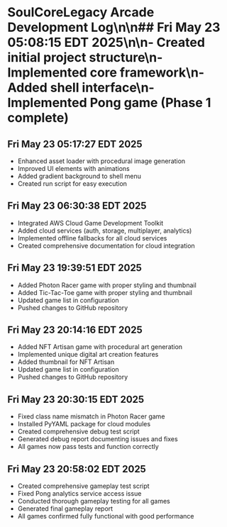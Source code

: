 # SoulCoreLegacy Arcade Development Log\n\n## Fri May 23 05:08:15 EDT 2025\n\n- Created initial project structure\n- Implemented core framework\n- Added shell interface\n- Implemented Pong game (Phase 1 complete)

## Fri May 23 05:17:27 EDT 2025

- Enhanced asset loader with procedural image generation
- Improved UI elements with animations
- Added gradient background to shell menu
- Created run script for easy execution

## Fri May 23 06:30:38 EDT 2025

- Integrated AWS Cloud Game Development Toolkit
- Added cloud services (auth, storage, multiplayer, analytics)
- Implemented offline fallbacks for all cloud services
- Created comprehensive documentation for cloud integration

## Fri May 23 19:39:51 EDT 2025

- Added Photon Racer game with proper styling and thumbnail
- Added Tic-Tac-Toe game with proper styling and thumbnail
- Updated game list in configuration
- Pushed changes to GitHub repository

## Fri May 23 20:14:16 EDT 2025

- Added NFT Artisan game with procedural art generation
- Implemented unique digital art creation features
- Added thumbnail for NFT Artisan
- Updated game list in configuration
- Pushed changes to GitHub repository

## Fri May 23 20:30:15 EDT 2025

- Fixed class name mismatch in Photon Racer game
- Installed PyYAML package for cloud modules
- Created comprehensive debug test script
- Generated debug report documenting issues and fixes
- All games now pass tests and function correctly

## Fri May 23 20:58:02 EDT 2025

- Created comprehensive gameplay test script
- Fixed Pong analytics service access issue
- Conducted thorough gameplay testing for all games
- Generated final gameplay report
- All games confirmed fully functional with good performance
